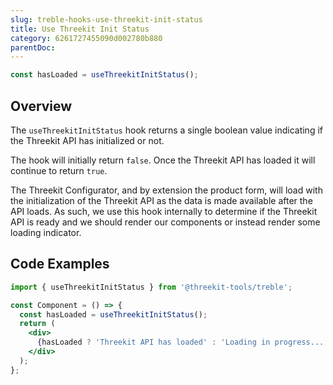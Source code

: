 ```yaml
---
slug: treble-hooks-use-threekit-init-status
title: Use Threekit Init Status
category: 6261727455090d002780b880
parentDoc:
---
```


```jsx
const hasLoaded = useThreekitInitStatus();
```

## Overview

The `useThreekitInitStatus` hook returns a single boolean value indicating if the Threekit API has initialized or not.

The hook will initially return `false`. Once the Threekit API has loaded it will continue to return `true`.

The Threekit Configurator, and by extension the product form, will load with the initialization of the Threekit API as the data is made available after the API loads. As such, we use this hook internally to determine if the Threekit API is ready and we should render our components or instead render some loading indicator.

## Code Examples

```jsx
import { useThreekitInitStatus } from '@threekit-tools/treble';

const Component = () => {
  const hasLoaded = useThreekitInitStatus();
  return (
    <div>
      {hasLoaded ? 'Threekit API has loaded' : 'Loading in progress...'}
    </div>
  );
};
```
